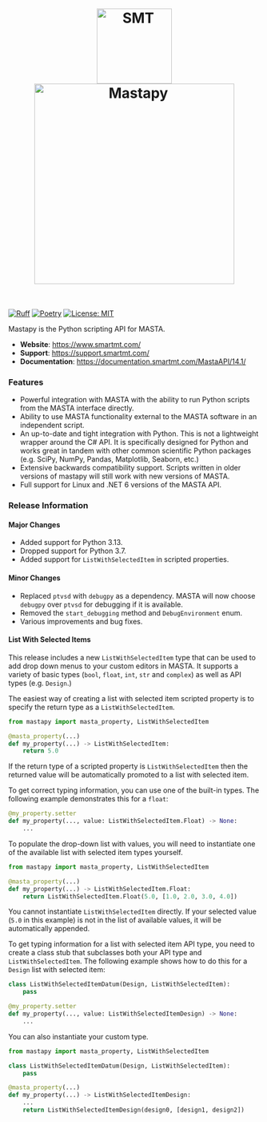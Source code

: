 <h1 align="center">
<img src="https://documentation.smartmt.com/MastaAPI/14.1/images/smt_logo.png" width="150" alt="SMT"><br>
<img src="https://documentation.smartmt.com/MastaAPI/14.1/images/MASTA_14_logo.png" width="400" alt="Mastapy">
</h1><br>

[![Ruff](https://img.shields.io/endpoint?url=https://raw.githubusercontent.com/astral-sh/ruff/main/assets/badge/v2.json)](https://github.com/astral-sh/ruff) [![Poetry](https://img.shields.io/endpoint?url=https://python-poetry.org/badge/v0.json)](https://python-poetry.org/) [![License: MIT](https://img.shields.io/badge/License-MIT-yellow.svg)](https://opensource.org/licenses/MIT)

Mastapy is the Python scripting API for MASTA.

- **Website**: https://www.smartmt.com/
- **Support**: https://support.smartmt.com/
- **Documentation**: https://documentation.smartmt.com/MastaAPI/14.1/


### Features

- Powerful integration with MASTA with the ability to run Python scripts from the MASTA interface directly.
- Ability to use MASTA functionality external to the MASTA software in an independent script.
- An up-to-date and tight integration with Python. This is not a lightweight wrapper around the C# API. It is specifically designed for Python and works great in tandem with other common scientific Python packages (e.g. SciPy, NumPy, Pandas, Matplotlib, Seaborn, etc.)
- Extensive backwards compatibility support. Scripts written in older versions of mastapy will still work with new versions of MASTA.
- Full support for Linux and .NET 6 versions of the MASTA API.

### Release Information

#### Major Changes

- Added support for Python 3.13.
- Dropped support for Python 3.7.
- Added support for `ListWithSelectedItem` in scripted properties.

#### Minor Changes

- Replaced `ptvsd` with `debugpy` as a dependency. MASTA will now choose `debugpy` over `ptvsd` for debugging if it is available.
- Removed the `start_debugging` method and `DebugEnvironment` enum.
- Various improvements and bug fixes.

#### List With Selected Items

This release includes a new `ListWithSelectedItem` type that can be used to add drop down menus to your custom editors in MASTA. It supports a variety of basic types (`bool`, `float`, `int`, `str` and `complex`) as well as API types (e.g. `Design`.)

The easiest way of creating a list with selected item scripted property is to specify the return type as a `ListWithSelectedItem`.

```python
from mastapy import masta_property, ListWithSelectedItem

@masta_property(...)
def my_property(...) -> ListWithSelectedItem:
    return 5.0
```

If the return type of a scripted property is `ListWithSelectedItem` then the returned value will be automatically promoted to a list with selected item.

To get correct typing information, you can use one of the built-in types. The following example demonstrates this for a `float`:

```python
@my_property.setter
def my_property(..., value: ListWithSelectedItem.Float) -> None:
    ...
```

To populate the drop-down list with values, you will need to instantiate one of the available list with selected item types yourself.

```python
from mastapy import masta_property, ListWithSelectedItem

@masta_property(...)
def my_property(...) -> ListWithSelectedItem.Float:
    return ListWithSelectedItem.Float(5.0, [1.0, 2.0, 3.0, 4.0])
```

You cannot instantiate `ListWithSelectedItem` directly. If your selected value (`5.0` in this example) is not in the list of available values, it will be automatically appended.

To get typing information for a list with selected item API type, you need to create a class stub that subclasses both your API type and `ListWithSelectedItem`. The following example shows how to do this for a `Design` list with selected item:

```python
class ListWithSelectedItemDatum(Design, ListWithSelectedItem):
    pass

@my_property.setter
def my_property(..., value: ListWithSelectedItemDesign) -> None:
    ...
```

You can also instantiate your custom type.

```python
from mastapy import masta_property, ListWithSelectedItem

class ListWithSelectedItemDatum(Design, ListWithSelectedItem):
    pass

@masta_property(...)
def my_property(...) -> ListWithSelectedItemDesign:
    ...
    return ListWithSelectedItemDesign(design0, [design1, design2])
```